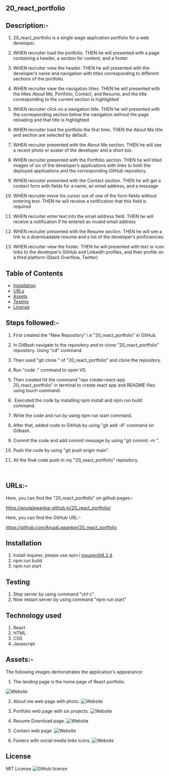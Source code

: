 ## 20_react_portfolio


## Description:-

1. 20_react_portfolio is a single-page application portfolio for a web developer.

2. WHEN recruiter load the portfolio. THEN he will presented with a page containing a header, a section for content, and a footer.

3. WHEN recruiter view the header. THEN he will presented with the developer’s name and navigation with titles corresponding to different sections of the portfolio.

4. WHEN recruiter view the navigation titles. THEN he will presented with the titles About Me, Portfolio, Contact, and Resume, and the title corresponding to the current section is highlighted

5. WHEN recruiter click on a navigation title. THEN he will presented with the corresponding section below the navigation without the page reloading and that title is highlighted

6. WHEN recruiter load the portfolio the first time. THEN the About Me title and section are selected by default.

7. WHEN recruiter presented with the About Me section. THEN he will see a recent photo or avatar of the developer and a short bio.

8. WHEN recruiter presented with the Portfolio section. THEN he will titled images of six of the developer’s applications with links to both the deployed applications and the corresponding GitHub repository.

9. WHEN recruiter presented with the Contact section. THEN he will get a contact form with fields for a name, an email address, and a message

10. WHEN recruiter move his cursor out of one of the form fields without entering text. THEN he will receive a notification that this field is required

11. WHEN recruiter enter text into the email address field. THEN he will receive a notification if he entered an invalid email address

12. WHEN recruiter presented with the Resume section. THEN he will see a link to a downloadable resume and a list of the developer’s proficiencies

13. WHEN recruiter view the footer. THEN he will presented with text or icon links to the developer’s GitHub and LinkedIn profiles, and their profile on a third platform (Stack Overflow, Twitter) 


## Table of Contents

 *  [Installation](#installation)
 *  [URLs](#URLs)
 *  [Assets](#Assets)
 *  [Testing](#testing)
 *  [License](#license)



## Steps followed:-

1. First created the "New Repository" i.e "20_react_portfolio" in GitHub.

2. In GitBash  navigate to the repository and  to clone "20_react_portfolio" repository. Using "cd" command.

3. Then used "git clone <ssh key>" of "20_react_portfolio" and clone the repository.

4. Run "code ." command to open VS.

5. Then  created hit the command "npx create-react-app 20_react_portfolio" in terminal to create react app and README files using touch command.

6.  Executed the code by installing npm install and npm run build command.

7. Write the code and run by using npm run start command.

8. After that, added code to GitHub by using "git add -A" command on Gitbash. 

9. Commit the code and add commit message by using "git commit -m <message>".

10. Push the code by using "git push origin main".

11. All the final code push in my "20_react_portfolio" repository.


 

## URLs:-
Here, you can find the "20_react_portfolio" on github pages:- 

https://anujalawankar.github.io/20_react_portfolio/


Here, you can find the GitHub URL:-

https://github.com/AnujaLawankar/20_react_portfolio



## Installation

1. Install inquirer, please use npm i inquirer@8.2.4.
2. npm run build
3. npm run start



## Testing

1. Stop server by using command "ctrl c"
2. Now restart server by using command "npm run start"


## Technology used

1. React
2. HTML
3. CSS
4. Javascript

## Assets:-

The following images demonstrates the application's appearance:

1. The landing page is the home page of React portfolio.

![Website](./assets/screenshot1.png)

2. About me web page with photo.
![Website](./assets/screenshot2.png)

3. Portfolio web page with six projects.
![Website](./assets/screenshot3.png)

4. Resume Download page.
![Website](./assets/screenshot4.png)

5. Contact web page.
![Website](./assets/screenshot5.png)

6. Footers with social media links icons.
![Website](./assets/screenshot6.png)


## License

 MIT  License  ![Github license](https://img.shields.io/badge/license-MIT-blue.svg)